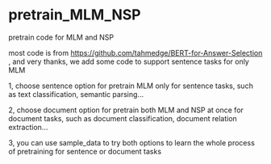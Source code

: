# pretrain_MLM_NSP
pretrain code for MLM and NSP

most code is from https://github.com/tahmedge/BERT-for-Answer-Selection , and very thanks, we add some code to support sentence tasks for only MLM

1, choose sentence option for pretrain MLM only for sentence tasks, such as text classification, semantic parsing...

2, choose document option for pretrain both MLM and NSP at once for document tasks, such as document classification, document relation extraction...

3, you can use sample_data to try both options to learn the whole process of pretraining for sentence or document tasks
